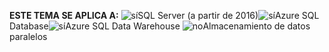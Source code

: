 <Token>**ESTE TEMA SE APLICA A:** ![sí](media/yes.png)SQL Server (a partir de 2016)![sí](media/yes.png)Azure SQL Database![sí](media/yes.png)Azure SQL Data Warehouse ![no](media/no.png)Almacenamiento de datos paralelos </Token>

